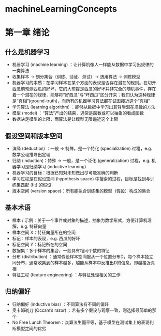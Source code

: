 # machineLearningConcepts

# 第一章 绪论

## 什么是机器学习

- 机器学习 (machine learning) ：让计算机像人一样能从数据中学习出规律的一类算法
- 收集样本 → 划分集合（训练、验证、测试）→ 选用算法 → 训练模型
- 机器学习的本质：在学习样本在某个方面的表现是否存在潜在的规则。在切开西瓜前预测西瓜的好坏，它的大前提是西瓜的好坏并非完全的随机事件，存在着一个潜在的规律，能够将“好西瓜”与“坏西瓜”区分开来；我们认为这种规律是“真相”(ground-truth)，而所有的机器学习算法都在试图接近这个“真相“
- 学习算法 (learning algorithm) ：能够从数据中学习出其背后潜在规律的方法
- 模型 (model) ：“算法”产出的结果，通常是函数或可以抽象的看成函数
- 数据决定模型的上限，而算法是让模型无限逼近这个上限

## 假设空间和版本空间

- 演绎 (deduction) ：一般 → 特殊，是一个特化 (specialization) 过程，e.g. 数学公理推导出定理
- 归纳 (induction)：特殊 → 一般，是一个泛化 (generalization) 过程，e.g. 机器学习是归纳学习 (inductive learning)
- 机器学习的目标：根据已知对未知做出尽可能准确的判断
- 学习过程是在假设空间 (hypothesis space) 中搜索的过程，目标是找到与训练集匹配 (fit) 的假设
- 版本空间 (version space)：所有能拟合训练集的模型（假设）构成的集合

## 基本术语

- 样本 / 示例：关于一个事件或对象的描述，抽象为数学形式，方便计算机理解，e.g. 特征向量
- 样本空间 X：特征向量所在的空间
- 标记：样本的表现，e.g. 西瓜的好坏
- 标记空间 Y：标记所在的空间
- 数据集：多个样本的集合，一般具有相同个数的特征
- 分布 (distribution) ：通常假设样本空间服从一个位置分布D，每个样本独立同分布，通常收集到的样本越多，越能从样本中反推出D的信息，即越接近真相
- 特征工程 (feature engineering) ：与特征处理相关的工作
  
## 归纳偏好

- 归纳偏好 (inductive bias) ：不同算法有不同的偏好
- 奥卡姆剃刀 (Occam’s razor) ：若有多个假设与观察一致，则选择最简单的那个
- No Free Lunch Theorem：众算法生而平等，基于模型在测试集上的表现判断模型之间的优劣
